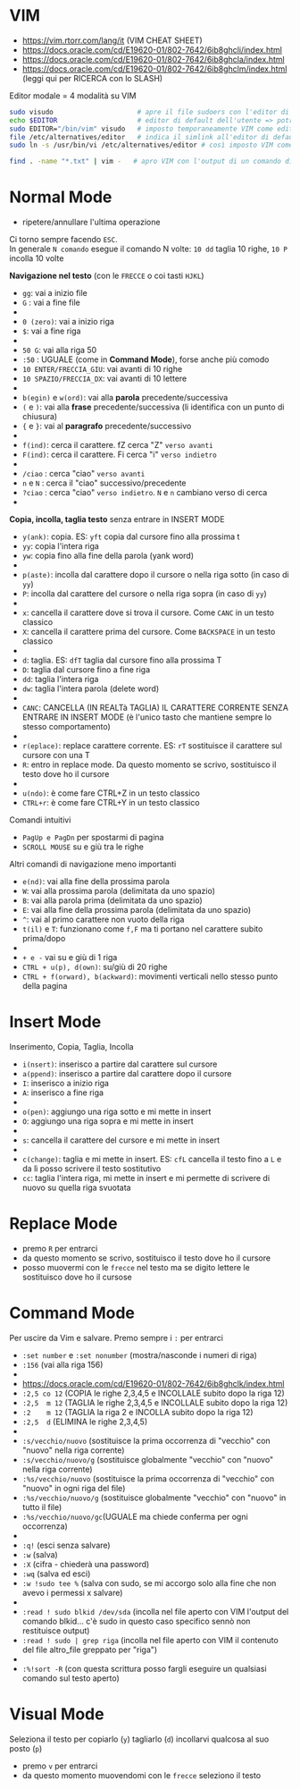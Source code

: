 # VIM

* https://vim.rtorr.com/lang/it (VIM CHEAT SHEET)
* https://docs.oracle.com/cd/E19620-01/802-7642/6ib8ghcli/index.html
* https://docs.oracle.com/cd/E19620-01/802-7642/6ib8ghcla/index.html
* https://docs.oracle.com/cd/E19620-01/802-7642/6ib8ghclm/index.html (leggi qui per RICERCA con lo SLASH)

Editor modale = 4 modalità su VIM

```bash
sudo visudo                     # apre il file sudoers con l'editor di default: magari non è VIM
echo $EDITOR                    # editor di default dell'utente => potrebbe essere vuota
sudo EDITOR="/bin/vim" visudo   # imposto temporaneamente VIM come editor di default
file /etc/alternatives/editor   # indica il simlink all'editor di default (di solito nano)
sudo ln -s /usr/bin/vi /etc/alternatives/editor # così imposto VIM come editor di default

find . -name "*.txt" | vim -   # apro VIM con l'output di un comando di cui voglio leggere/manipolare l'output
```



# Normal Mode
- ripetere/annullare l'ultima operazione
 
Ci torno sempre facendo `ESC`.  
In generale `N comando` esegue il comando N volte: `10 dd` taglia 10 righe, `10 P` incolla 10 volte

**Navigazione nel testo** (con le `FRECCE` o coi tasti `HJKL`)
- `gg`: vai a inizio file
- `G` : vai a fine file
-
- `0 (zero)`: vai a inizio riga
- `$`: vai a fine riga
- 
- `50 G`: vai alla riga 50
- `:50` : UGUALE (come in **Command Mode**), forse anche più comodo
- `10 ENTER/FRECCIA_GIU`: vai avanti di 10 righe
- `10 SPAZIO/FRECCIA_DX`: vai avanti di 10 lettere
-
- `b(egin)` e `w(ord)`: vai alla **parola** precedente/successiva
- `(` e `)`: vai alla **frase** precedente/successiva (li identifica con un punto di chiusura) 
- `{` e `}`: vai al **paragrafo** precedente/successivo
- 
- `f(ind)`: cerca il carattere. fZ cerca "Z" `verso avanti`
- `F(ind)`: cerca il carattere. Fi cerca "i" `verso indietro`
- 
- `/ciao`   : cerca "ciao" `verso avanti`
- `n` e `N` : cerca il "ciao" successivo/precedente
- `?ciao`   : cerca "ciao" `verso indietro`. `N` e `n` cambiano verso di cerca
- 

  **Copia, incolla, taglia testo** senza entrare in INSERT MODE
- `y(ank)`: copia. ES: `yft` copia dal cursore fino alla prossima t
- `yy`: copia l'intera riga
- `yw`: copia fino alla fine della parola (yank word)
- 
- `p(aste)`: incolla dal carattere dopo il cursore o nella riga sotto (in caso di `yy`)
- `P`: incolla dal carattere del cursore o nella riga sopra (in caso di `yy`)
- 
- `x`: cancella il carattere dove si trova il cursore. Come `CANC` in un testo classico
- `X`: cancella il carattere prima del cursore. Come `BACKSPACE` in un testo classico
- 
- `d`: taglia. ES: `dfT` taglia dal cursore fino alla prossima T
- `D`: taglia dal cursore fino a fine riga
- `dd`: taglia l'intera riga
- `dw`: taglia l'intera parola (delete word)
- 
- `CANC`: CANCELLA (IN REALTà TAGLIA) IL CARATTERE CORRENTE SENZA ENTRARE IN INSERT MODE (è l'unico tasto che mantiene sempre lo stesso comportamento)
- 
- `r(eplace)`: replace carattere corrente. ES: `rT` sostituisce il carattere sul cursore con una T
- `R`: entro in replace mode. Da questo momento se scrivo, sostituisco il testo dove ho il cursore
- 
- `u(ndo)`: è come fare CTRL+Z in un testo classico
- `CTRL+r`: è come fare CTRL+Y in un testo classico

Comandi intuitivi
- `PagUp e PagDn` per spostarmi di pagina
- `SCROLL MOUSE` su e giù tra le righe

Altri comandi di navigazione meno importanti
- `e(nd)`: vai alla fine della prossima parola
- `W`: vai alla prossima parola (delimitata da uno spazio)
- `B`: vai alla parola prima (delimitata da uno spazio)
- `E`: vai alla fine della prossima parola (delimitata da uno spazio)
- `^`: vai al primo carattere non vuoto della riga
- `t(il)` e `T`: funzionano come `f,F` ma ti portano nel carattere subito prima/dopo
-
- `+ e -` vai su e giù di 1 riga
- `CTRL + u(p), d(own)`: su/giù di 20 righe
- `CTRL + f(orward), b(ackward)`: movimenti verticali nello stesso punto della pagina



# Insert Mode
Inserimento, Copia, Taglia, Incolla
- `i(nsert)`: inserisco a partire dal carattere sul cursore
- `a(ppend)`: inserisco a partire dal carattere dopo il cursore 
- `I`: inserisco a inizio riga
- `A`: inserisco a fine riga
- 
- `o(pen)`: aggiungo una riga sotto e mi mette in insert
- `O`: aggiungo una riga sopra e mi mette in insert
- 
- `s`: cancella il carattere del cursore e mi mette in insert
- 
- `c(change)`: taglia e mi mette in insert. ES: `cfL` cancella il testo fino a `L` e da lì posso scrivere il testo sostitutivo
- `cc`: taglia l'intera riga, mi mette in insert e mi permette di scrivere di nuovo su quella riga svuotata



# Replace Mode
- premo `R` per entrarci
- da questo momento se scrivo, sostituisco il testo dove ho il cursore
- posso muovermi con le `frecce` nel testo ma se digito lettere le sostituisco dove ho il cursose



# Command Mode
Per uscire da Vim e salvare. Premo sempre i `:` per entrarci
- `:set number` e `:set nonumber` (mostra/nasconde i numeri di riga)
- `:156` (vai alla riga 156)
- 
- https://docs.oracle.com/cd/E19620-01/802-7642/6ib8ghclk/index.html
- `:2,5 co 12`  (COPIA  le righe 2,3,4,5 e INCOLLALE subito dopo la riga 12)
- `:2,5  m 12`  (TAGLIA le righe 2,3,4,5 e INCOLLALE subito dopo la riga 12)
- `:2    m 12`  (TAGLIA la riga 2 e INCOLLA subito dopo la riga 12)
- `:2,5  d`     (ELIMINA le righe 2,3,4,5)
- 
- `:s/vecchio/nuovo`    (sostituisce la prima occorrenza di "vecchio" con "nuovo" nella riga corrente)
- `:s/vecchio/nuovo/g`  (sostituisce globalmente "vecchio" con "nuovo" nella riga corrente)
- `:%s/vecchio/nuovo`   (sostituisce la prima occorrenza di "vecchio" con "nuovo" in ogni riga del file)
- `:%s/vecchio/nuovo/g` (sostituisce globalmente "vecchio" con "nuovo" in tutto il file)
- `:%s/vecchio/nuovo/gc`(UGUALE ma chiede conferma per ogni occorrenza)
- 
- `:q!`  (esci senza salvare)
- `:w`   (salva)
- `:X`   (cifra - chiederà una password)
- `:wq`  (salva ed esci)
- `:w !sudo tee %`   (salva con sudo, se mi accorgo solo alla fine che non avevo i permessi x salvare)
- 
- `:read ! sudo blkid /dev/sda` (incolla nel file aperto con VIM l'output del comando blkid... c'è sudo in questo caso specifico sennò non restituisce output)
- `:read ! sudo | grep riga`    (incolla nel file aperto con VIM il contenuto del file altro_file greppato per "riga")
- 
- `:%!sort -R`   (con questa scrittura posso fargli eseguire un qualsiasi comando sul testo aperto)


# Visual Mode
Seleziona il testo per copiarlo (`y`) tagliarlo (`d`) incollarvi qualcosa al suo posto (`p`)
- premo `v` per entrarci
- da questo momento muovendomi con le `frecce` seleziono il testo

